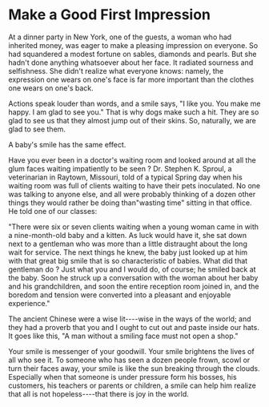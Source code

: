 # Make a Good First Impression

At a dinner party in New York, one of the guests, a woman who had inherited money, was eager to make a pleasing impression on everyone. So had squandered a modest fortune on sables, diamonds and pearls. But she hadn't done anything whatsoever about her face. It radiated sourness and selfishness. She didn't realize what everyone knows: namely, the expression one wears on one's face is far more important than the clothes one wears on one's back.

Actions speak louder than words, and a smile says, "I like you. You make me happy. I am glad to see you." That is why dogs make such a hit. They are so glad to see us that they almost jump out of their skins. So, naturally, we are glad to see them.

A baby's smile has the same effect.

Have you ever been in a doctor's waiting room and looked around at all the glum faces waiting impatiently to be seen ? Dr. Stephen K. Sproul, a veterinarian in Raytown, Missouri, told of a typical Spring day when his waiting room was full of clients waiting to have their pets inoculated. No one was talking to anyone else, and all were probably thinking of a dozen other things they would rather be doing than"wasting time" sitting in that office. He told one of our classes:

"There were six or seven clients waiting when a young woman came in with a nine-month-old baby and a kitten. As luck would have it, she sat down next to a gentleman who was more than a little distraught about the long wait for service. The next things he knew, the baby just looked up at him with that great big smile that is so characteristic of babies. What did that gentleman do ? Just what you and I would do, of course; he smiled back at the baby. Soon he struck up a conversation with the woman about her baby and his grandchildren, and soon the entire reception room joined in, and the boredom and tension were converted into a pleasant and enjoyable experience."

The ancient Chinese were a wise lit----wise in the ways of the world; and they had a proverb that you and I ought to cut out and paste inside our hats. It goes like this, "A man without a smiling face must not open a shop."

Your smile is messenger of your goodwill. Your smile brightens the lives of all who see it. To someone who has seen a dozen people frown, scowl or turn their faces away, your smile is like the sun breaking through the clouds. Especially when that someone is under pressure form his bosses, his customers, his teachers or parents or children, a smile can help him realize that all is not hopeless----that there is joy in the world.

